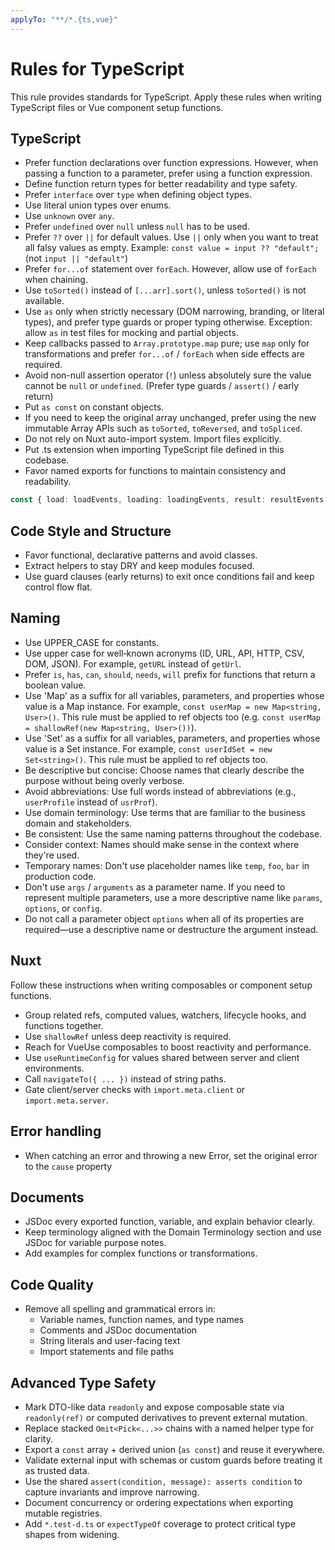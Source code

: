 ```yaml
---
applyTo: "**/*.{ts,vue}"
---
```

# Rules for TypeScript

This rule provides standards for TypeScript.
Apply these rules when writing TypeScript files or Vue component setup functions.

## TypeScript

- Prefer function declarations over function expressions. However, when passing a function to a parameter, prefer using a function expression.
- Define function return types for better readability and type safety.
- Prefer `interface` over `type` when defining object types.
- Use literal union types over enums.
- Use `unknown` over `any`.
- Prefer `undefined` over `null` unless `null` has to be used.
- Prefer `??` over `||` for default values. Use `||` only when you want to treat all falsy values as empty. Example: `const value = input ?? "default";` (not `input || "default"`)
- Prefer `for...of` statement over `forEach`. However, allow use of `forEach` when chaining.
- Use `toSorted()` instead of `[...arr].sort()`, unless `toSorted()` is not available.
- Use `as` only when strictly necessary (DOM narrowing, branding, or literal types), and prefer type guards or proper typing otherwise. Exception: allow `as` in test files for mocking and partial objects.
- Keep callbacks passed to `Array.prototype.map` pure; use `map` only for transformations and prefer `for...of` / `forEach` when side effects are required.
- Avoid non-null assertion operator (`!`) unless absolutely sure the value cannot be `null` or `undefined`. (Prefer type guards / `assert()` / early return)
- Put `as const` on constant objects.
- If you need to keep the original array unchanged, prefer using the new immutable Array APIs such as `toSorted`, `toReversed`, and `toSpliced`.
- Do not rely on Nuxt auto-import system. Import files explicitly.
- Put .ts extension when importing TypeScript file defined in this codebase.
- Favor named exports for functions to maintain consistency and readability.

```ts
const { load: loadEvents, loading: loadingEvents, result: resultEvents } = useListEventsQuery()
```

## Code Style and Structure

- Favor functional, declarative patterns and avoid classes.
- Extract helpers to stay DRY and keep modules focused.
- Use guard clauses (early returns) to exit once conditions fail and keep control flow flat.

## Naming

- Use UPPER_CASE for constants.
- Use upper case for well‑known acronyms (ID, URL, API, HTTP, CSV, DOM, JSON). For example, `getURL` instead of `getUrl`.
- Prefer `is`, `has`, `can`, `should`, `needs`, `will` prefix for functions that return a boolean value.
- Use 'Map' as a suffix for all variables, parameters, and properties whose value is a Map instance. For example, `const userMap = new Map<string, User>()`. This rule must be applied to ref objects too (e.g. `const userMap = shallowRef(new Map<string, User>())`).
- Use 'Set' as a suffix for all variables, parameters, and properties whose value is a Set instance. For example, `const userIdSet = new Set<string>()`. This rule must be applied to ref objects too.
- Be descriptive but concise: Choose names that clearly describe the purpose without being overly verbose.
- Avoid abbreviations: Use full words instead of abbreviations (e.g., `userProfile` instead of `usrProf`).
- Use domain terminology: Use terms that are familiar to the business domain and stakeholders.
- Be consistent: Use the same naming patterns throughout the codebase.
- Consider context: Names should make sense in the context where they're used.
- Temporary names: Don't use placeholder names like `temp`, `foo`, `bar` in production code.
- Don't use `args` / `arguments` as a parameter name. If you need to represent multiple parameters, use a more descriptive name like `params`, `options`, or `config`.
- Do not call a parameter object `options` when all of its properties are required—use a descriptive name or destructure the argument instead.

## Nuxt

Follow these instructions when writing composables or component setup functions.

- Group related refs, computed values, watchers, lifecycle hooks, and functions together.
- Use `shallowRef` unless deep reactivity is required.
- Reach for VueUse composables to boost reactivity and performance.
- Use `useRuntimeConfig` for values shared between server and client environments.
- Call `navigateTo({ ... })` instead of string paths.
- Gate client/server checks with `import.meta.client` or `import.meta.server`.

## Error handling

- When catching an error and throwing a new Error, set the original error to the `cause` property

## Documents

- JSDoc every exported function, variable, and explain behavior clearly.
- Keep terminology aligned with the Domain Terminology section and use JSDoc for variable purpose notes.
- Add examples for complex functions or transformations.

## Code Quality

- Remove all spelling and grammatical errors in:
  - Variable names, function names, and type names
  - Comments and JSDoc documentation
  - String literals and user-facing text
  - Import statements and file paths

## Advanced Type Safety

- Mark DTO-like data `readonly` and expose composable state via `readonly(ref)` or computed derivatives to prevent external mutation.
- Replace stacked `Omit<Pick<...>>` chains with a named helper type for clarity.
- Export a `const` array + derived union (`as const`) and reuse it everywhere.
- Validate external input with schemas or custom guards before treating it as trusted data.
- Use the shared `assert(condition, message): asserts condition` to capture invariants and improve narrowing.
- Document concurrency or ordering expectations when exporting mutable registries.
- Add `*.test-d.ts` or `expectTypeOf` coverage to protect critical type shapes from widening.
